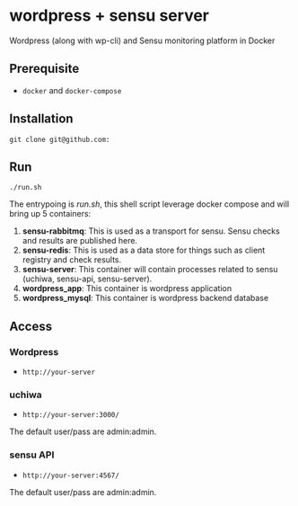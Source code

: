 # wordpress + sensu server

Wordpress (along with wp-cli) and Sensu monitoring platform in Docker

## Prerequisite

* `docker` and `docker-compose`

## Installation

```
git clone git@github.com:
```

## Run

```
./run.sh
```

The entrypoing is _run.sh_, this shell script leverage docker compose and will bring up 5 containers:

1. **sensu-rabbitmq**: This is used as a transport for sensu. Sensu checks and results are published here.
2. **sensu-redis**: This is used as a data store for things such as client registry and check results.
3. **sensu-server**: This container will contain processes related to sensu (uchiwa, sensu-api, sensu-server).
4. **wordpress_app**: This container is wordpress application
5. **wordpress_mysql**: This container is wordpress backend database

## Access

### Wordpress

* `http://your-server`

### uchiwa

* `http://your-server:3000/`

The default user/pass are admin:admin.

### sensu API

* `http://your-server:4567/`

The default user/pass are admin:admin.
